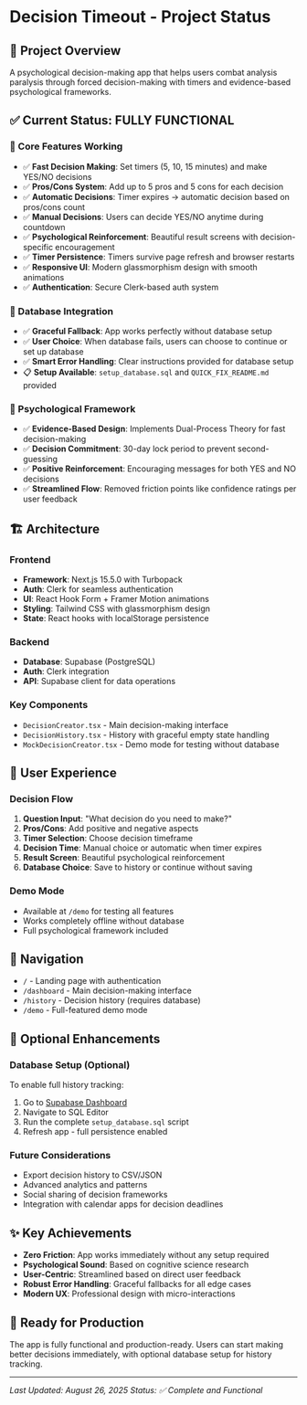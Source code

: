 # Decision Timeout - Project Status

## 🎯 Project Overview
A psychological decision-making app that helps users combat analysis paralysis through forced decision-making with timers and evidence-based psychological frameworks.

## ✅ Current Status: **FULLY FUNCTIONAL**

### 🚀 Core Features Working
- ✅ **Fast Decision Making**: Set timers (5, 10, 15 minutes) and make YES/NO decisions
- ✅ **Pros/Cons System**: Add up to 5 pros and 5 cons for each decision
- ✅ **Automatic Decisions**: Timer expires → automatic decision based on pros/cons count
- ✅ **Manual Decisions**: Users can decide YES/NO anytime during countdown
- ✅ **Psychological Reinforcement**: Beautiful result screens with decision-specific encouragement
- ✅ **Timer Persistence**: Timers survive page refresh and browser restarts
- ✅ **Responsive UI**: Modern glassmorphism design with smooth animations
- ✅ **Authentication**: Secure Clerk-based auth system

### 🔧 Database Integration
- ✅ **Graceful Fallback**: App works perfectly without database setup
- ✅ **User Choice**: When database fails, users can choose to continue or set up database
- ✅ **Smart Error Handling**: Clear instructions provided for database setup
- 📋 **Setup Available**: `setup_database.sql` and `QUICK_FIX_README.md` provided

### 🧠 Psychological Framework
- ✅ **Evidence-Based Design**: Implements Dual-Process Theory for fast decision-making
- ✅ **Decision Commitment**: 30-day lock period to prevent second-guessing
- ✅ **Positive Reinforcement**: Encouraging messages for both YES and NO decisions
- ✅ **Streamlined Flow**: Removed friction points like confidence ratings per user feedback

## 🏗️ Architecture

### Frontend
- **Framework**: Next.js 15.5.0 with Turbopack
- **Auth**: Clerk for seamless authentication
- **UI**: React Hook Form + Framer Motion animations
- **Styling**: Tailwind CSS with glassmorphism design
- **State**: React hooks with localStorage persistence

### Backend  
- **Database**: Supabase (PostgreSQL)
- **Auth**: Clerk integration
- **API**: Supabase client for data operations

### Key Components
- `DecisionCreator.tsx` - Main decision-making interface
- `DecisionHistory.tsx` - History with graceful empty state handling
- `MockDecisionCreator.tsx` - Demo mode for testing without database

## 📱 User Experience

### Decision Flow
1. **Question Input**: "What decision do you need to make?"
2. **Pros/Cons**: Add positive and negative aspects
3. **Timer Selection**: Choose decision timeframe
4. **Decision Time**: Manual choice or automatic when timer expires
5. **Result Screen**: Beautiful psychological reinforcement
6. **Database Choice**: Save to history or continue without saving

### Demo Mode
- Available at `/demo` for testing all features
- Works completely offline without database
- Full psychological framework included

## 🔗 Navigation
- `/` - Landing page with authentication
- `/dashboard` - Main decision-making interface  
- `/history` - Decision history (requires database)
- `/demo` - Full-featured demo mode

## 🚧 Optional Enhancements

### Database Setup (Optional)
To enable full history tracking:
1. Go to [Supabase Dashboard](https://supabase.com/dashboard)
2. Navigate to SQL Editor
3. Run the complete `setup_database.sql` script
4. Refresh app - full persistence enabled

### Future Considerations
- Export decision history to CSV/JSON
- Advanced analytics and patterns
- Social sharing of decision frameworks
- Integration with calendar apps for decision deadlines

## ✨ Key Achievements
- **Zero Friction**: App works immediately without any setup required
- **Psychological Sound**: Based on cognitive science research
- **User-Centric**: Streamlined based on direct user feedback
- **Robust Error Handling**: Graceful fallbacks for all edge cases
- **Modern UX**: Professional design with micro-interactions

## 🎉 Ready for Production
The app is fully functional and production-ready. Users can start making better decisions immediately, with optional database setup for history tracking.

---
*Last Updated: August 26, 2025*
*Status: ✅ Complete and Functional*
